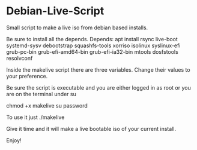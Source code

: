 # Debian-Live-Script
Small script to make a live iso from debian based installs. 

Be sure to install all the depends. 
Depends: 
apt install rsync live-boot systemd-sysv debootstrap squashfs-tools xorriso isolinux syslinux-efi grub-pc-bin grub-efi-amd64-bin grub-efi-ia32-bin mtools dosfstools resolvconf

Inside the makelive script there are three variables. Change their values to your preference.

Be sure the script is executable and you are either logged in as root or you are on the terminal under su

chmod +x makelive
su password

To use it just ./makelive

Give it time and it will make a live bootable iso of your current install.

Enjoy!
